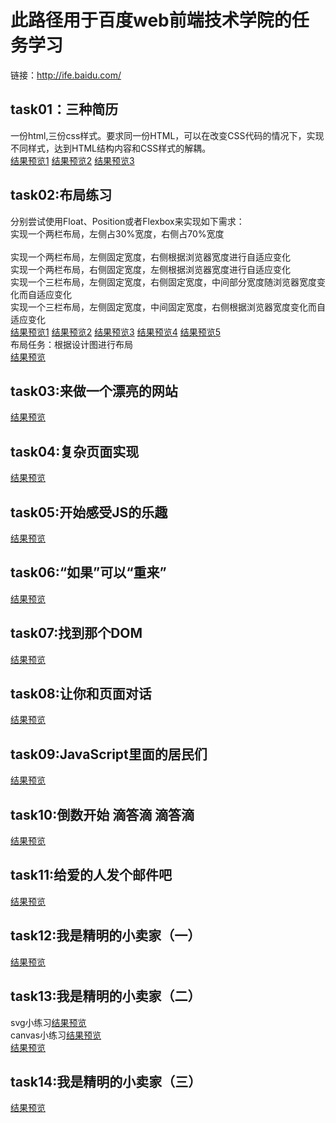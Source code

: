 # 此路径用于百度web前端技术学院的任务学习<br>
链接：http://ife.baidu.com/<br>
## task01：三种简历<br>
一份html,三份css样式。要求同一份HTML，可以在改变CSS代码的情况下，实现不同样式，达到HTML结构内容和CSS样式的解耦。<br>
[结果预览1](http://htmlpreview.github.io/?https://github.com/newcodero/learning-journey/blob/master/webLearning/baiduWebLearning/task01/resume.html)
[结果预览2](http://htmlpreview.github.io/?https://github.com/newcodero/learning-journey/blob/master/webLearning/baiduWebLearning/task01/resume2.html)
[结果预览3](http://htmlpreview.github.io/?https://github.com/newcodero/learning-journey/blob/master/webLearning/baiduWebLearning/task01/resume3.html)<br>
## task02:布局练习<br>
分别尝试使用Float、Position或者Flexbox来实现如下需求：<br>
实现一个两栏布局，左侧占30%宽度，右侧占70%宽度<br><br>
实现一个两栏布局，左侧固定宽度，右侧根据浏览器宽度进行自适应变化<br>
实现一个两栏布局，右侧固定宽度，左侧根据浏览器宽度进行自适应变化<br>
实现一个三栏布局，左侧固定宽度，右侧固定宽度，中间部分宽度随浏览器宽度变化而自适应变化<br>
实现一个三栏布局，左侧固定宽度，中间固定宽度，右侧根据浏览器宽度变化而自适应变化<br>
[结果预览1](http://htmlpreview.github.io/?https://github.com/newcodero/learning-journey/blob/master/webLearning/baiduWebLearning/task02/layout1.html)
[结果预览2](http://htmlpreview.github.io/?https://github.com/newcodero/learning-journey/blob/master/webLearning/baiduWebLearning/task02/layout2.html)
[结果预览3](http://htmlpreview.github.io/?https://github.com/newcodero/learning-journey/blob/master/webLearning/baiduWebLearning/task02/layout3.html)
[结果预览4](http://htmlpreview.github.io/?https://github.com/newcodero/learning-journey/blob/master/webLearning/baiduWebLearning/task02/layout4.html)
[结果预览5](http://htmlpreview.github.io/?https://github.com/newcodero/learning-journey/blob/master/webLearning/baiduWebLearning/task02/layout.html)<br>
布局任务：根据设计图进行布局<br>
[结果预览](http://htmlpreview.github.io/?https://github.com/newcodero/learning-journey/blob/master/webLearning/baiduWebLearning/task02/layouttask.html)<br>
## task03:来做一个漂亮的网站<br>
[结果预览](http://htmlpreview.github.io/?https://github.com/newcodero/learning-journey/blob/master/webLearning/baiduWebLearning/task03/project_train_1.html)<br>
## task04:复杂页面实现<br>
[结果预览](http://htmlpreview.github.io/?https://github.com/newcodero/learning-journey/blob/master/webLearning/baiduWebLearning/task04/project_train_2.html)<br>
## task05:开始感受JS的乐趣<br>
[结果预览](http://htmlpreview.github.io/?https://github.com/newcodero/learning-journey/blob/master/webLearning/baiduWebLearning/task05_js1/resume.html)<br>
## task06:“如果”可以“重来”<br>
[结果预览](http://htmlpreview.github.io/?https://github.com/newcodero/learning-journey/blob/master/webLearning/baiduWebLearning/task06_js2/js_1.html)<br>
## task07:找到那个DOM
[结果预览](http://htmlpreview.github.io/?https://github.com/newcodero/learning-journey/blob/master/webLearning/baiduWebLearning/task07/js_2.html)<br>
## task08:让你和页面对话
[结果预览](http://htmlpreview.github.io/?https://github.com/newcodero/learning-journey/blob/master/webLearning/baiduWebLearning/task08/js_3.html)<br>
## task09:JavaScript里面的居民们
[结果预览](http://htmlpreview.github.io/?https://github.com/newcodero/learning-journey/blob/master/webLearning/baiduWebLearning/task09/js_4.html)<br>
## task10:倒数开始 滴答滴 滴答滴
[结果预览](http://htmlpreview.github.io/?https://github.com/newcodero/learning-journey/blob/master/webLearning/baiduWebLearning/task10/js_5.html)<br>
## task11:给爱的人发个邮件吧
[结果预览](http://htmlpreview.github.io/?https://github.com/newcodero/learning-journey/blob/master/webLearning/baiduWebLearning/task11/js_6.html)<br>
## task12:我是精明的小卖家（一）
[结果预览](http://htmlpreview.github.io/?https://github.com/newcodero/learning-journey/blob/master/webLearning/baiduWebLearning/task12/js_7.html)<br>
## task13:我是精明的小卖家（二）
svg小练习[结果预览](http://htmlpreview.github.io/?https://github.com/newcodero/learning-journey/blob/master/webLearning/baiduWebLearning/task13/svg10.html)<br>
canvas小练习[结果预览](http://htmlpreview.github.io/?https://github.com/newcodero/learning-journey/blob/master/webLearning/baiduWebLearning/task13/canvas.html)<br>
[结果预览](http://htmlpreview.github.io/?https://github.com/newcodero/learning-journey/blob/master/webLearning/baiduWebLearning/task13/js_7.html)<br>
## task14:我是精明的小卖家（三）
[结果预览](http://htmlpreview.github.io/?https://github.com/newcodero/learning-journey/blob/master/webLearning/baiduWebLearning/task14/js_7.html)<br>


